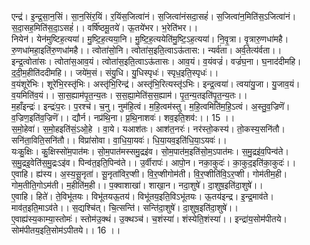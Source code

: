 

  
एन्द्र॑। इ॒न्द्र॒सा॒न॒सिं। सा॒न॒सिंर॒यिं। र॒यिंस॒जित्वा॑नं। स॒जित्वा॑नंसदा॒सहं॑। स॒जित्वा॑न॒मिति॑स॒ऽजित्वा॑नं। स॒दा॒सह॒मिति॑स॒दा॒ऽसहं॑।। वर्षि॑ष्ठमू॒तये॑। ऊ॒तये॑भर। भ॒रेति॑भर।।  
नियेन॑। येन॑मुष्टिह॒त्यया॑। मु॒ष्टि॒ह॒त्यया॒नि। मु॒ष्टि॒ह॒त्ययेति॑मु॒ष्टि॒ऽह॒त्यया॑। नि॒वृ॒त्रा। वृ॒त्रारु॒णधा॑महै। रु॒णधा॑महा॒इति॑रु॒णधा॑महै।। त्वोता॑सो॒नि। त्वोता॑स॒इति॒त्वाऽऊ॑तास:। न्यर्व॑ता। अर्व॒तेत्य॑र्वता।।  
इन्द्र॒त्वोता॑सः। त्वोता॑स॒आव॒यं। त्वोता॑स॒इति॒त्वाऽऊ॑तासः। आव॒यं। व॒यंवज्रं॑। वज्रं॑घ॒ना। घ॒नाद॑दीमहि। द॒दी॒म॒हीति॑ददीमहि।। जये॑म॒सं। संयु॒धि। यु॒धिस्पृधः॑। स्पृध॒इति॒स्पृधः॑।।  
व॒यंशूरे॑भिः। शूरे॑भि॒रस्तृ॑भिः। अस्तृ॑भि॒रिन्द्र॑। अस्तृ॑भि॒रित्यस्तृ॑ऽभिः। इन्द्र॒त्वया॑। त्वया॑यु॒जा। यु॒जाव॒यं। व॒यमिति॑व॒यं।। सा॒स॒ह्याम॑पृ॒त॒न्य॒तः। स॒स॒ह्या॒मेति॑स॒स॒ह्याम॑। पृ॒त॒न्य॒तइति॑पृ॒त॒न्य॒तः।।  
म॒हाँइन्द्रः॑। इन्द्रः॑प॒रः। प॒रश्च॑। च॒नु। नुम॑हि॒त्वं। म॒हि॒त्वम॑स्तु। म॒हि॒त्वमिति॑म॒हि॒ऽत्वं। अ॒स्तु॒व॒ज्रिणॆ॑। व॒ज्रिण॒इति॑व॒ज्रिणॆ॑।। द्यौर्न। नप्र॑थि॒ना। प्र॒थि॒नाशवः॑। शव॒इति॒शव॑:।। 15 ।।  
स॒मो॒हेवा॑। स॒मो॒हइति॑सं॒ऽओ॒हे । वा॒ये। यआश॑तः। आश॑त॒नरः॑। नर॑स्तो॒कस्य॑। तो॒कस्य॒सनि॑तौ। सनि॑ता॒विति॒सनि॑तौ।। विप्रा॑सोवा। वा॒धि॒या॒यवः॑। धि॒या॒यव॒इति॑धि॒या॒ऽयवः॑।।  
यःकु॒क्षिः। कु॒क्षिस्सो॑म॒पात॑मः। सो॒म॒पात॑मस्समु॒द्रइ॑व। सो॒म॒पात॑म॒इति॑सो॒म॒ऽपात॑मः। स॒मु॒द्रइ॑व॒पिन्व॑ते। स॒मु॒द्रइ॒वेति॑स॒मु॒द्रःऽइ॑व। पिन्व॑त॒इति॒पिन्व॑ते।। उ॒र्वीरापः॑। आपो॒न। नका॒कुदः॑। का॒कुद॒इति॑का॒कुदः॑।।  
ए॒वाहि। ह्य॑स्य। अ॒स्य॒सू॒नृता॑। सू॒नृता॑विर॒प्शी। वि॒र॒प्शीगोम॑ती। वि॒र॒प्शीति॑वि॒ऽर॒प्शी। गोम॑तीम॒ही। गोम॒तीति॒गोऽम॑ती। म॒हीति॑म॒ही।। प॒क्वाशाखा॑। शाखा॒न। नदा॒शुषे॑। दा॒शुष॒इति॑दा॒शुषे॑।।  
ए॒वाहि। हिते॑। ते॒विभू॑तयः। विभू॑तयऊ॒तय॑। विभू॑तय॒इति॒विऽभू॑तयः। ऊ॒तय॑इन्द्र। इ॒न्द्र॒माव॑ते। माव॑त॒इति॒माऽव॑ते।। स॒द्यश्चि॑त्। चि॒त्सन्ति॑। सन्ति॑दा॒शुषे॑। दा॒शुष॒इति॑दा॒शुषे॑।।  
ए॒वाह्य॑स्य॒काम्या॒स्तोमः॑। स्तोम॑उ॒क्थं। उ॒क्थञ्च॑। च॒शंस्या॑। शंस्येति॒शंस्या॑।। इन्द्रा॑य॒सोम॑पीतये। सोम॑पीतय॒इति॒सोम॑ऽपीतये।। 16 ।।  
